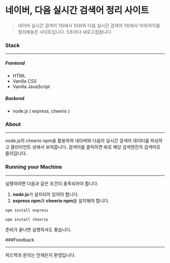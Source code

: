 # 네이버, 다음 실시간 검색어 정리 사이트

> 네이버 실시간 검색어 1위에서 10위와 다음 실시간 검색어 1위에서 10위까지를 정리해놓은 사이트입니다. 5초마다 새로고침됩니다.


### Stack

------------
##### Frontend
- HTML
- Vanilla CSS
- Vanilla JavaScript

#####  Backend
- node.js ( express, cheerio )


### About

------------
node.js의 cheerio npm을 활용하여 네이버와 다음의 실시간 검색어 데이터를 파싱하고 클라이언트 상에서 보여줍니다. 검색어를 클릭하면 바로 해당 검색엔진의 검색어로 들어갑니다.

### Running your Machine

------------


실행하려면 다음과 같은 조건이 충족되어야 합니다.

1. **node.js**가 설치되어 있어야 합니다.
1. **express npm**과 **cheerio npm**을 설치해야 합니다.

```bash
npm install express
```
    npm install cheerio

준비가 끝나면 실행하셔도 좋습니다.

###Feedback

------------

피드백과 문의는 언제든지 환영입니다. 
